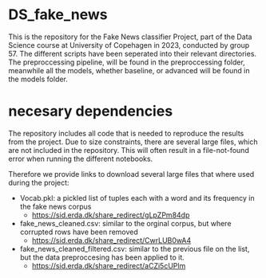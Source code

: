 # DS_fake_news
This is the repository for the Fake News classifier Project, part of the Data Science course at University of Copehagen in 2023, conducted by group 57.
The different scripts have been seperated into their relevant directories. The preproccessing pipeline, will be found in the preproccessing folder,
meanwhile all the models, whether baseline, or advanced will be found in the models folder.


# necesary dependencies
The repository includes all code that is needed to reproduce the results from the project. Due to size constraints, there are several large files,
which are not included in the repository. This will often result in a file-not-found error when running the different notebooks.

Therefore we provide links to download several large files that where used during the project:

- Vocab.pkl: a pickled list of tuples each with a word and its frequency in the fake news corpus
  - https://sid.erda.dk/share_redirect/gLpZPm84dp
- fake_news_cleaned.csv: similar to the orginal corpus, but where corrupted rows have been removed
  - https://sid.erda.dk/share_redirect/CwrLUB0wA4
- fake_news_cleaned_filtered.csv: similar to the previous file on the list, but the data preproccesing has been applied to it.
  - https://sid.erda.dk/share_redirect/aCZi5cUPlm
 
